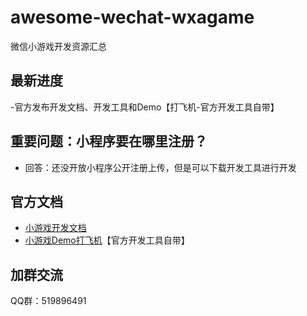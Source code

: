 # awesome-wechat-wxagame
微信小游戏开发资源汇总

## 最新进度
-官方发布开发文档、开发工具和Demo【打飞机-官方开发工具自带】

## 重要问题：小程序要在哪里注册？
- 回答：还没开放小程序公开注册上传，但是可以下载开发工具进行开发

## 官方文档

- [小游戏开发文档](https://mp.weixin.qq.com/debug/wxagame/dev/index.html)
- [小游戏Demo打飞机](https://mp.weixin.qq.com/debug/wxagame/dev/devtools/download.html?t=201814)【官方开发工具自带】

## 加群交流

QQ群：519896491
